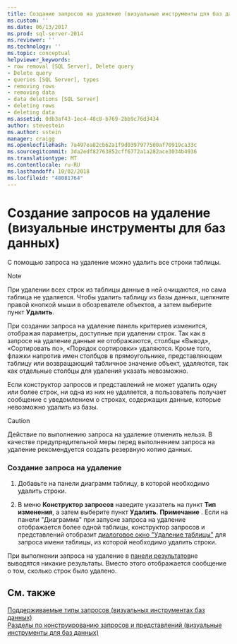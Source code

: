 ```yaml
---
title: Создание запросов на удаление (визуальные инструменты для баз данных) | Документация Майкрософт
ms.custom: ''
ms.date: 06/13/2017
ms.prod: sql-server-2014
ms.reviewer: ''
ms.technology: ''
ms.topic: conceptual
helpviewer_keywords:
- row removal [SQL Server], Delete query
- Delete query
- queries [SQL Server], types
- removing rows
- removing data
- data deletions [SQL Server]
- deleting rows
- deleting data
ms.assetid: 0db3af43-1ec4-48c8-b769-2bb9c76d3434
author: stevestein
ms.author: sstein
manager: craigg
ms.openlocfilehash: 7a497ea82cb62a1f9d0397977500af70919ca33c
ms.sourcegitcommit: 3da2edf82763852cff6772a1a282ace3034b4936
ms.translationtype: MT
ms.contentlocale: ru-RU
ms.lasthandoff: 10/02/2018
ms.locfileid: "48081764"
---
```

# <a name="create-delete-queries-visual-database-tools"></a>Создание запросов на удаление (визуальные инструменты для баз данных)
  С помощью запроса на удаление можно удалить все строки таблицы.  
  
> [!NOTE]  
>  При удалении всех строк из таблицы данные в ней очищаются, но сама таблица не удаляется. Чтобы удалить таблицу из базы данных, щелкните правой кнопкой мыши в обозревателе объектов, а затем выберите пункт **Удалить**.  
  
 При создании запроса на удаление панель критериев изменится, отображая параметры, доступные при удалении строк. Так как в запросе на удаление данные не отображаются, столбцы «Вывод», «Сортировать по», «Порядок сортировки» удаляются. Кроме того, флажки напротив имен столбцов в прямоугольнике, представляющем таблицу или возвращающий табличное значение объект, удаляются, так как отдельные столбцы для удаления указать невозможно.  
  
 Если конструктор запросов и представлений не может удалить одну или более строк, ни одна из них не удаляется, а пользователь получает сообщение с уведомлением о строках, содержащих данные, которые невозможно удалить из базы.  
  
> [!CAUTION]  
>  Действие по выполнению запроса на удаление отменить нельзя. В качестве предупредительной меры перед выполнением запроса на удаление рекомендуется создать резервную копию данных.  
  
### <a name="to-create-a-delete-query"></a>Создание запроса на удаление  
  
1.  Добавьте на панели диаграмм таблицу, в которой необходимо удалить строки.  
  
2.  В меню **Конструктор запросов** наведите указатель на пункт **Тип изменения**, а затем выберите пункт **Удалить**. **Примечание** . Если на панели "Диаграмма" при запуске запроса на удаление отображается более одной таблицы, конструктор запросов и представлений отобразит [диалоговое окно "Удаление таблицы"](visual-database-tools.md) для запроса имени таблицы, из которой необходимо удалить строки.  
  
 При выполнении запроса на удаление в [панели результатов](results-pane-visual-database-tools.md)не выводятся никакие результаты. Вместо этого отображается сообщение о том, сколько строк было удалено.  
  
## <a name="see-also"></a>См. также  
 [Поддерживаемые типы запросов &#40;визуальных инструментах баз данных&#41;](supported-query-types-visual-database-tools.md)   
 [Разделы по конструированию запросов и представлений (визуальные инструменты для баз данных)](design-queries-and-views-how-to-topics-visual-database-tools.md)  
  
  

